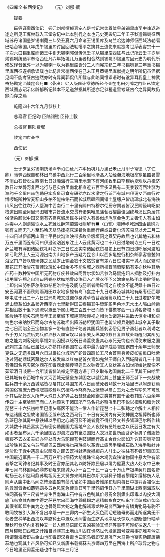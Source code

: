 《四库全书 西使记》 　　（元）刘郁 撰 
 

　　提要 

　　臣等谨案西使记一卷元刘郁撰郁真定人是书记常徳西使皇弟锡里库军中往返道途之所见王恽尝载入玉堂杂记中此本别行之本也元史宪宗纪二年壬子秋遣锡喇征西域苏丹诸国是岁锡喇薨三年癸丑夏六月命诸王锡里库及乌兰哈达帅师征西域法勒噶巴哈台等国八年戊午锡里库讨回回法勒噶平之擒其王遣使来献捷考世系表睿宗十一子次六曰锡里库而诸王中别无锡喇郭侃传侃壬子从锡里库西征与此记所云壬子岁皇弟锡喇统诸军奉诏西征凡六年拓境几万里者相合然则锡喇即锡里库因元史为明代所修故译音讹舛一以为锡喇一以为锡里库误分二人而宪宗纪二年书锡喇薨三年重书锡里库西征遂相承误载也此记言常徳西使在己未正月葢锡里库献捷之明年所记虽但据见闻不能考证古迹然亦时有异闻郭侃传所载与此略同惟译语时有讹异耳我皇上神武奋扬勘定西域昆仑月■〈骨出〉尽入版图计常徳所经今皆在屯田列障之内业已钦定西域图志昭示亿龄郁所记録本不足道然据其所述亦足叅稽道里考证古今之异同故仍録而存之焉 

　　乾隆四十六年九月恭校上 

　　总纂官 臣纪昀 臣陆锡熊 臣孙士毅 

　　总校官 臣陆费墀 

　　钦定四库全书 

　　西使记 

　　（元）刘郁 撰 

　　壬子岁皇弟锡喇统诸军奉诏西征凡六年拓境几万里己未正月甲子常德（字仁卿）驰驿西觐自和林出乌逊中西北行二百余里地渐髙入站经瀚海地极髙寒虽酷暑雪不消山石皆松文西南七日过瀚海行三百里地渐下有河阔数里曰罕穆纳夏涨以舟楫济数日过龙骨河复西北行与巴实伯里南北相直近五百里多汉民有二麦黍榖河西注潴为海约千余里曰赫色勒巴实多鱼可食有碾硙亦以水激之行渐西有城曰伊玛又西南行过博啰城所种皆麦稻山多柏不能株络石而长城居肆囿间错土屋牕户皆琉璃城北有海铁山风出往往吹行人堕海中西南行二十里有闗曰特穆尔彻辰守闗者皆汉民闗径﨑岖似栈道出闗至阿里玛图城市井皆流水交贯有诸果唯瓜蒲萄石榴最佳回纥与汉民杂居其俗渐染颇似中国又南有齐黙克城居民多并汾人有兽似虎毛厚金色无文善伤人有虫如蛛毒中人则烦渇饮水立死惟过醉蒲萄酒吐则解有■〈口畜〉酒博啰城迤西金银铜为钱有文而无孔方至玛哈忠以马撁拖床递铺负重而行疾或曰竒尔济苏易马以犬二月二十四日过伊都两山间土平民伙沟洫映带多故垒壊垣问之葢契丹故居也计其地去和林万五千里而近有河曰伊逊流汹汹东注土人云此黄河也二十八日过塔喇寺三月一日过萨兰城有浮图诸回纥礼拜之所三日过丕实南诸回纥贸易如上已节四日过呼展河渡船如弓鞋然土人云河源出南大山地多产玉疑为昆仑山以西多龟蛇行相杂邮亭客舍甃如浴室门户皆以琉璃饰之民赋岁止输金钱十文然贫富有差八日过塔实干城大而民繁时羣花正开唯梨花蔷薇玫瑰如中国余多不能名城之西所植皆蒲萄粳稻有麦亦秋种其地产药十数种皆中国所无药物疗疾甚效曰阿哲尔状如苦参治马鼠疮妇人损胎及打扑内损用豆许燕之自消曰阿锡尔状如地骨皮治妇人产后衣不下又治金疮脓不出嚼碎傅疮上即出曰努格萨尔形似桔梗治金疮及肠与筋断者嚼碎傅之自续余不能尽録十四日过安巴河夏不雨秋则雨溉田以水地多蝗有鸟飞食之十九日过琳沁城其地有桑枣征西鄂啰屯驻于此二十六日过玛勒城又过诺尔桑城草皆苜蓿藩篱以柏二十九日过塔舒尔城满山皆盐如水晶状近西南六七里新得国曰穆锡其牛皆驼峯黒色地无水土人隔山岭凿井相沿数十里下通流以溉田所属山城三百五十已而皆下惟檐寒西一山城名竒塔卜孤峯峻絶不能矢石丙辰年王师至城下城絶髙险仰视之帽为坠诸道并进敌大惊令相和卓纳色尔来纳欵已而乌尔古纳苏勒坦出降苏勒坦犹国王也其父领兵别据山城令其子取之七日而陷金玉宝物甚多一带有直银千笏者其国兵皆刺客俗见男子勇壮者以利诱之令手刃父兄然后充兵醉酒扶入窟室娱以音乐美女纵其欲数日复置故处既醒问其所见教之能为刺客死则享福如此因授以经呪日诵葢使蛊其心志死无悔也令潜使末服之国必刺其主而后已虽妇人亦然其穆锡国在西域中最为凶悍威胁邻国霸四十余年王师既克诛之无遗类四月六日过竒拉尔城所产蛇皆四跗长五尺余首黒身黄皮如鲨鱼口吐紫艳过阿勒鼎城密藏达尔人被发率以红帕勒首衣青如鬼然王师自入西域降者几三十国有佛国名克实密尔西在印毒西北葢传释迦氏衣钵者其人仪状甚古如世所绘达摩像不茹荤酒日啖粳一合所谈皆佛法禅定至暮方语丁巳岁取布达国南北二千里其王曰哈里巴其城有东西城中有大河西城无壁垒东城固之以甓绘其上甚盛王师至城下一交战破胜兵四十余万西城陷皆尽屠其民寻围东城六日而破死者以数十万哈里巴以舸走获焉其国俗富庶为西域冠宫殿皆以沉檀乌木降真为之壁皆以黒白玉为之金珠珍贝不可胜计其后妃皆汉人所产大珠曰太岁弹兰石瑟瑟金刚鑚之类带有直千金者其国六百余年传四十主至哈里巴而亡人物颇秀于诸国所产马名托必察哈里巴不悦以橙浆和糖为饮琵琶三十六弦初哈里巴患头痛医不能治一伶人作新琵琶七十二弦聴之立解土人相传布达诸国之祖故诸国皆臣服布达之西马行二十日有天房内有天使神国之祖葬所也师名班巴尔其房中悬铁絙以手扪之心诚可及不诚者竟不得扪经文甚多皆班巴尔所作辖大城数十其民富实西有密实勒国国尤富地产金人夜视有光处志之以灰翌日发之有大如枣者至布达六千余里国西即海海西有富浪国妇人衣冠如世所画菩萨状男子僧服皆善寝不去衣虽夫妇亦异处有大鸟驼蹄苍色鼓翅而行髙丈余食火卵如升许其实喇斯国出珍珠其王名乌苏阿都巴云西南海也采珠盛以革囊止露两手腰絙石坠入海手取蚌并泥沙贮于囊中遇恶虫以醋噀之即去既得蚌满囊撼絙舟人引出之往往有死者印毒国去中国最近军民一千二百万户所出细药大胡桃珠宝乌木鸡舌宾铁诸物国中悬大钟有诉者撃之司钟者纪其事及时王官亦纪其名以防奸欺民居以蒲为屋夏大热人处水中己未年七月乌林国阿必鼎苏勒坦来降城大小一百二十民一百七十万山产银黒契丹国名竒勒扬王名和达玛鼎苏勒坦闻王大贤亦来降其巴尔斯大城狮子雄者鬃尾如缨拂伤人吼则声从腹中出马闻之怖溺血狼有鬃孔雀如中国画者惟尾在翅内每日中振羽香猫似土豹粪溺皆香如麝鹦鹉多五色风驼急使乗日可千里鹁鸽传日亦千里珊瑚出西南海取以铁网髙有至三尺者兰赤生西南海山石中有五色鸭其价最髙金刚鑚出印毒以肉投大涧底飞鸟食其肉粪中得之萨巴尔出西海中葢蝳蝐之遗精蛟鱼食之吐出年深结成价如金其假者即犀牛粪为之也骨笃犀大蛇之角也解诸毒龙种马出西海中有鳞角牝马有驹不敢同牧被引入海不复出皁鵰一产三卵内一卵生犬灰色而毛短随母影而走所逐禽无不获者垄种羊出西海以羊脐种土中溉以水闻雷而生脐系地中及长惊以木脐断便行啮草至秋可食脐内复有种又一妇人解马语即知吉凶甚验其怪异等事不可殚纪往返凡一十四月郁叹曰西域之开始自张骞其土地山川固在也然世代浸逺国号变易事亦难考今之所谓瀚海者即古金山也印毒即汉身毒也曰驼鸟者即安息所产大马爵也宻实勒即唐拂菻地也观其土产风俗可知已又新唐书载拂菻去京师四万里在西海上所产珍异之物与今日地里正同葢无疑也中统四年三月记 
 
